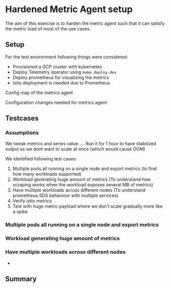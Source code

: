 # Hardened Metric Agent setup

The aim of this exercise is to harden the metric agent such that it can satisfy the metric load of most of the use cases.

## Setup

For the test environment following things were considered:
- Provisioned a GCP cluster with kubernetes
- Deploy Telemetry operator using `make deploy-dev`
- Deploy prometheus for visualizing the metrics
- Istio deployment is needed due to Prometheus

Config map of the metrics agent

Configuration changes needed for metrics agent

## Testcases

### Assumptions

We tweak metrics and series value .... Run it for 1 hour to have stabilized output as we dont want to scale at once (which would cause OOM)

We identified following test cases:
1. Multiple pods all running on a single node and export metrics (to find how many workloads supported)
2. Workload generating huge amount of metrics (To understand how scraping works when the workload exposes several MB of metrics)
3. Have multiple workloads across different nodes (To understand prometheus SDS behaviour with multiple services)
4. Verify istio metrics
5. Test with huge metric payload where we don't scale gradually more like a spike

### Multiple pods all running on a single node and export metrics


### Workload generating huge amount of metrics


### Have multiple workloads across different nodes

-

## Summary




